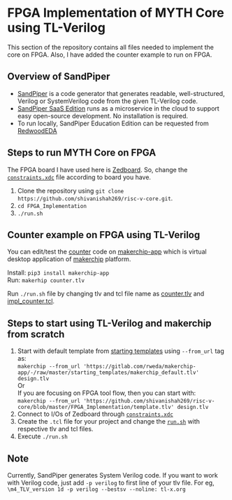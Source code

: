 # FPGA Implementation of MYTH Core using TL-Verilog

This section of the repository contains all files needed to implement the core on FPGA. Also, I have added the counter example to run on FPGA.

## Overview of SandPiper
* [SandPiper](https://www.redwoodeda.com/products) is a code generator that generates readable, well-structured, Verilog or SystemVerilog code from the given TL-Verilog code.
* [SandPiper SaaS Edition](https://www.redwoodeda.com/sandpiper-saas) runs as a microservice in the cloud to support easy open-source development. No installation is required. 
* To run locally, SandPiper Education Edition can be requested from [RedwoodEDA](https://www.redwoodeda.com/products)

## Steps to run MYTH Core on FPGA

The FPGA board I have used here is [Zedboard](http://zedboard.org/product/zedboard). So, change the [`constraints.xdc`](constraints.xdc) file according to board you have.

1. Clone the repository using `git clone https://github.com/shivanishah269/risc-v-core.git`.
2. `cd FPGA_Implementation`
3. `./run.sh`

## Counter example on FPGA using TL-Verilog

You can edit/test the [counter](counter.tlv) code on [makerchip-app](https://pypi.org/project/makerchip-app/) which is virtual desktop application of [makerchip](http://makerchip.com/) platform.

Install: `pip3 install makerchip-app`   
Run: `makerhip counter.tlv`

Run `./run.sh` file by changing tlv and tcl file name as [counter.tlv](counter.tlv) and [impl_counter.tcl](impl_counter.tcl).

## Steps to start using TL-Verilog and makerchip from scratch

1. Start with default template from [starting templates](https://gitlab.com/rweda/makerchip-app/-/tree/master/starting_templates) using `--from_url` tag as:  
   `makerchip --from_url 'https://gitlab.com/rweda/makerchip-app/-/raw/master/starting_templates/makerchip_default.tlv' design.tlv`  
   Or     
   If you are focusing on FPGA tool flow, then you can start with:  
   `makerchip --from_url 'https://github.com/shivanishah269/risc-v-core/blob/master/FPGA_Implementation/template.tlv' design.tlv`
2. Connect to I/Os of Zedboard through [`constraints.xdc`](constraints.xdc)
3. Create the `.tcl` file for your project and change the [`run.sh`](run.sh) with respective tlv and tcl files.
4. Execute `./run.sh`

## Note

Currently, SandPiper generates System Verilog code. If you want to work with Verilog code, just add `-p verilog` to first line of your tlv file. For eg, `\m4_TLV_version 1d -p verilog --bestsv --noline: tl-x.org`

